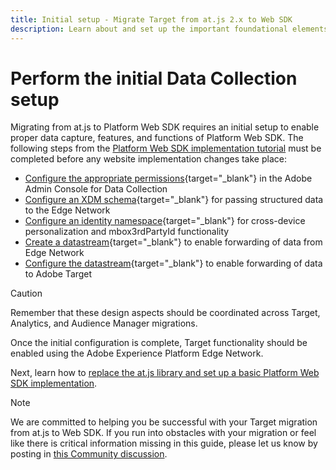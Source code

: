 ```yaml
---
title: Initial setup - Migrate Target from at.js 2.x to Web SDK
description: Learn about and set up the important foundational elements required for your Platform Web SDK implementation
---
```

# Perform the initial Data Collection setup

Migrating from at.js to Platform Web SDK requires an initial setup to enable proper data capture, features, and functions of Platform Web SDK. The following steps from the [Platform Web SDK implementation tutorial](https://experienceleague.adobe.com/docs/platform-learn/implement-web-sdk/overview.html) must be completed before any website implementation changes take place: 

- [Configure the appropriate permissions](https://experienceleague.adobe.com/en/docs/platform-learn/implement-web-sdk/overview#prerequisites){target="_blank"} in the Adobe Admin Console for Data Collection
- [Configure an XDM schema](https://experienceleague.adobe.com/docs/platform-learn/implement-web-sdk/initial-configuration/configure-schemas.html){target="_blank"} for passing structured data to the Edge Network  
- [Configure an identity namespace](https://experienceleague.adobe.com/docs/platform-learn/implement-web-sdk/initial-configuration/configure-identities.html){target="_blank"} for cross-device personalization and mbox3rdPartyId functionality 
- [Create a datastream](https://experienceleague.adobe.com/docs/platform-learn/implement-web-sdk/initial-configuration/configure-datastream.html){target="_blank"} to enable forwarding of data from Edge Network
- [Configure the datastream](https://experienceleague.adobe.com/docs/platform-learn/implement-web-sdk/applications-setup/setup-target.html#configure-the-datastream){target="_blank"} to enable forwarding of data to Adobe Target

>[!CAUTION]
>
>Remember that these design aspects should be coordinated across Target, Analytics, and Audience Manager migrations.

Once the initial configuration is complete, Target functionality should be enabled using the Adobe Experience Platform Edge Network.

Next, learn how to [replace the at.js library and set up a basic Platform Web SDK implementation](replace-library.md).

>[!NOTE]
>
>We are committed to helping you be successful with your Target migration from at.js to Web SDK. If you run into obstacles with your migration or feel like there is critical information missing in this guide, please let us know by posting in [this Community discussion](https://experienceleaguecommunities.adobe.com/t5/adobe-experience-platform-data/tutorial-discussion-migrate-target-from-at-js-to-web-sdk/m-p/575587#M463).
